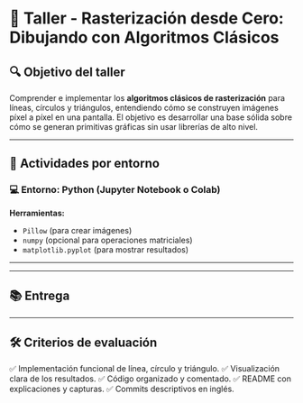 # 🧪 Taller - Rasterización desde Cero: Dibujando con Algoritmos Clásicos

## 🔍 Objetivo del taller

Comprender e implementar los **algoritmos clásicos de rasterización** para líneas, círculos y triángulos, entendiendo cómo se construyen imágenes píxel a píxel en una pantalla. El objetivo es desarrollar una base sólida sobre cómo se generan primitivas gráficas sin usar librerías de alto nivel.

---

## 🔹 Actividades por entorno

### 💻 Entorno: Python (Jupyter Notebook o Colab)

**Herramientas:**
- `Pillow` (para crear imágenes)
- `numpy` (opcional para operaciones matriciales)
- `matplotlib.pyplot` (para mostrar resultados)

---



---

## 📚 Entrega


---

## 🛠️ Criterios de evaluación

✅ Implementación funcional de línea, círculo y triángulo.
✅ Visualización clara de los resultados.
✅ Código organizado y comentado.
✅ README con explicaciones y capturas.
✅ Commits descriptivos en inglés.


